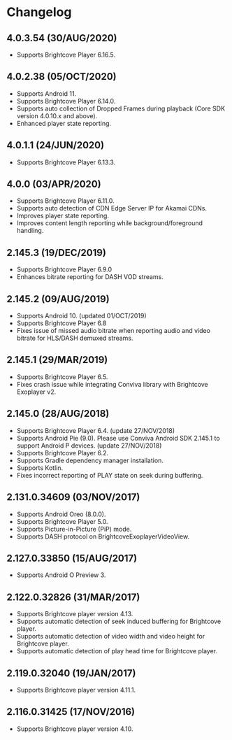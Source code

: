 
# Changelog

## 4.0.3.54 (30/AUG/2020)

* Supports Brightcove Player 6.16.5.

## 4.0.2.38 (05/OCT/2020)

* Supports Android 11.
* Supports Brightcove Player 6.14.0.
* Supports auto collection of Dropped Frames during playback (Core SDK version 4.0.10.x and above).
* Enhanced player state reporting.

## 4.0.1.1 (24/JUN/2020)

* Supports Brightcove Player 6.13.3.

## 4.0.0 (03/APR/2020)

* Supports Brightcove Player 6.11.0.
* Supports auto detection of CDN Edge Server IP for Akamai CDNs.
* Improves player state reporting.
* Improves content length reporting while background/foreground handling.


## 2.145.3 (19/DEC/2019)
* Supports Brightcove Player 6.9.0
* Enhances bitrate reporting for DASH VOD streams.

## 2.145.2 (09/AUG/2019)
* Supports Android 10. (updated 01/OCT/2019)
* Supports Brightcove Player 6.8
* Fixes issue of missed audio bitrate when reporting audio and video bitrate for HLS/DASH demuxed streams.

## 2.145.1 (29/MAR/2019)
* Supports Brightcove Player 6.5.
* Fixes crash issue while integrating Conviva library with Brightcove Exoplayer v2.

## 2.145.0 (28/AUG/2018)
* Supports Brightcove Player 6.4. (update 27/NOV/2018)
* Supports Android Pie (9.0). Please use Conviva Android SDK 2.145.1 to support Android P devices. (update 27/NOV/2018)
* Supports Brightcove Player 6.2.
* Supports Gradle dependency manager installation.
* Supports Kotlin.
* Fixes incorrect reporting of PLAY state on seek during buffering.

## 2.131.0.34609 (03/NOV/2017)
* Supports Android Oreo (8.0.0).
* Supports Brightcove Player 5.0.
* Supports Picture-in-Picture (PiP) mode.
* Supports DASH protocol on BrightcoveExoplayerVideoView.

## 2.127.0.33850 (15/AUG/2017)
* Supports Android O Preview 3.

## 2.122.0.32826 (31/MAR/2017)
* Supports Brightcove player version 4.13.
* Supports automatic detection of seek induced buffering for Brightcove player.
* Supports automatic detection of video width and video height for Brightcove player.
* Supports automatic detection of play head time for Brightcove player.

## 2.119.0.32040 (19/JAN/2017)
* Supports Brightcove player version 4.11.1.

## 2.116.0.31425 (17/NOV/2016)
* Supports Brightcove player version 4.10.
